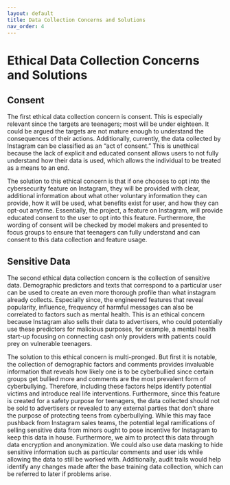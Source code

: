 ```yaml
---
layout: default
title: Data Collection Concerns and Solutions 
nav_order: 4
---
```


# Ethical Data Collection Concerns and Solutions 

## Consent 
The first ethical data collection concern is consent. This is especially relevant since the targets are teenagers; most will be under eighteen. It could be argued the targets are not mature enough to understand the consequences of their actions. Additionally, currently, the data collected by Instagram can be classified as an “act of consent.” This is unethical because the lack of explicit and educated consent allows users to not fully understand how their data is used, which allows the individual to be treated as a means to an end. 

The solution to this ethical concern is that if one chooses to opt into the cybersecurity feature on Instagram, they will be provided with clear, additional information about what other voluntary information they can provide, how it will be used, what benefits exist for user, and how they can opt-out anytime. Essentially, the project, a feature on Instagram, will provide educated consent to the user to opt into this feature. Furthermore, the wording of consent will be checked by model makers and presented to focus groups to ensure that teenagers can fully understand and can consent to this data collection and feature usage. 

## Sensitive Data 
The second ethical data collection concern is the collection of sensitive data. Demographic predictors and texts that correspond to a particular user can be used to create an even more thorough profile than what instagram already collects. Especially since, the engineered features that reveal popularity, influence, frequency of harmful messages can also be correlated to factors such as mental health. This is an ethical concern because Instagram also sells their data to advertisers, who could potentially use these predictors for malicious purposes, for example, a mental health start-up focusing on connecting cash only providers with patients could prey on vulnerable teenagers. 

The solution to this ethical concern is multi-pronged. But first it is notable, the collection of demographic factors and comments provides invaluable information that reveals how likely one is to be cyberbullied since certain groups get bullied more and comments are the most prevalent form of cyberbullying. Therefore, including these factors helps identify potential victims and introduce real life interventions. Furthermore, since this feature is created for a safety purpose for teenagers, the data collected should not be sold to advertisers or revealed to any external parties that don't share the purpose of protecting teens from cyberbullying. While this may face pushback from Instagram sales teams, the potential legal ramifications of selling sensitive data from minors ought to pose incentive for Instagram to keep this data in house. Furthermore, we aim to protect this data through data encryption and anonymization. We could also use data masking to hide sensitive information such as particular comments and user ids while allowing the data to still be worked with. Additionally, audit trails would help identify any changes made after the base training data collection, which can be referred to later if problems arise. 
